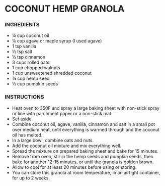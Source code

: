 # COCONUT HEMP GRANOLA
 
 
### INGREDIENTS
- ¼ cup coconut oil
- ¼ cup agave or maple syrup (I used agave)
- 1 tsp vanilla
- ½ tsp salt
- ½ tsp cinnamon
- 3 cups rolled oats
- 1 cup chopped walnuts
- 1 cup unsweetened shredded coconut
- ¾ cup hemp seed
- ½ cup pumpkin seeds

### INSTRUCTIONS
- Heat oven to 350F and spray a large baking sheet with non-stick spray or line with parchment paper or a non-stick mat. 
- Set aside.
- Combine coconut oil, agave, vanilla, cinnamon and salt in a small pot over medium heat, until everything is warmed through and the coconut oil has melted.
- In a large bowl, combine oats and nuts. 
- Add the coconut oil mixture and mix everything well.
- Spread the mixture on prepared baking sheet and bake for 15 minutes. 
- Remove from oven, stir in the hemp seeds and pumpkin seeds, then bake for another 12-15 minutes, or until the granola is golden brown.
- Allow to cool for at least 20 minutes before using or storing. 
- You can store this granola at room temperature, in an airtight container, for up to 2 weeks.
